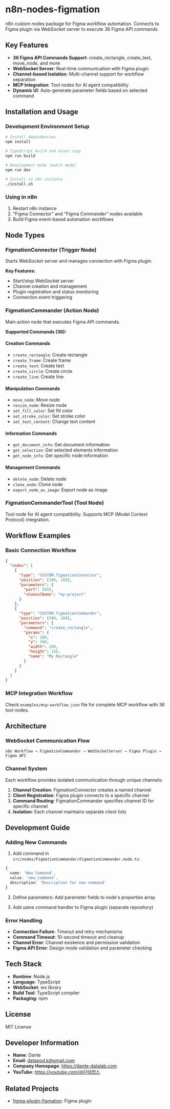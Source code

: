 # n8n-nodes-figmation

n8n custom nodes package for Figma workflow automation. Connects to Figma plugin via WebSocket server to execute 36 Figma API commands.

## Key Features

- **36 Figma API Commands Support**: create_rectangle, create_text, move_node, and more
- **WebSocket Server**: Real-time communication with Figma plugin
- **Channel-based Isolation**: Multi-channel support for workflow separation
- **MCP Integration**: Tool nodes for AI agent compatibility
- **Dynamic UI**: Auto-generate parameter fields based on selected command

## Installation and Usage

### Development Environment Setup

```bash
# Install dependencies
npm install

# TypeScript build and asset copy
npm run build

# Development mode (watch mode)
npm run dev

# Install to n8n instance
./install.sh
```

### Using in n8n

1. Restart n8n instance
2. "Figma Connector" and "Figma Commander" nodes available
3. Build Figma event-based automation workflows

## Node Types

### FigmationConnector (Trigger Node)

Starts WebSocket server and manages connection with Figma plugin.

**Key Features:**
- Start/stop WebSocket server
- Channel creation and management
- Plugin registration and status monitoring
- Connection event triggering

### FigmationCommander (Action Node)

Main action node that executes Figma API commands.

**Supported Commands (36):**

#### Creation Commands
- `create_rectangle`: Create rectangle
- `create_frame`: Create frame
- `create_text`: Create text
- `create_circle`: Create circle
- `create_line`: Create line

#### Manipulation Commands
- `move_node`: Move node
- `resize_node`: Resize node
- `set_fill_color`: Set fill color
- `set_stroke_color`: Set stroke color
- `set_text_content`: Change text content

#### Information Commands
- `get_document_info`: Get document information
- `get_selection`: Get selected elements information
- `get_node_info`: Get specific node information

#### Management Commands
- `delete_node`: Delete node
- `clone_node`: Clone node
- `export_node_as_image`: Export node as image

### FigmationCommanderTool (Tool Node)

Tool node for AI agent compatibility. Supports MCP (Model Context Protocol) integration.

## Workflow Examples

### Basic Connection Workflow

```json
{
  "nodes": [
    {
      "type": "CUSTOM.figmationConnector",
      "position": [100, 100],
      "parameters": {
        "port": 3055,
        "channelName": "my-project"
      }
    },
    {
      "type": "CUSTOM.figmationCommander",
      "position": [300, 100],
      "parameters": {
        "command": "create_rectangle",
        "params": {
          "x": 100,
          "y": 100,
          "width": 200,
          "height": 150,
          "name": "My Rectangle"
        }
      }
    }
  ]
}
```

### MCP Integration Workflow

Check `examples/mcp-workflow.json` file for complete MCP workflow with 36 tool nodes.

## Architecture

### WebSocket Communication Flow

```
n8n Workflow → FigmationCommander → WebSocketServer → Figma Plugin → Figma API
```

### Channel System

Each workflow provides isolated communication through unique channels:

1. **Channel Creation**: FigmationConnector creates a named channel
2. **Client Registration**: Figma plugin connects to a specific channel
3. **Command Routing**: FigmationCommander specifies channel ID for specific channel
4. **Isolation**: Each channel maintains separate client lists

## Development Guide

### Adding New Commands

1. Add command in `src/nodes/FigmationCommander/FigmationCommander.node.ts`:
```typescript
{
  name: 'New Command',
  value: 'new_command',
  description: 'Description for new command'
}
```

2. Define parameters: Add parameter fields to node's properties array

3. Add same command handler to Figma plugin (separate repository)

### Error Handling

- **Connection Failure**: Timeout and retry mechanisms
- **Command Timeout**: 10-second timeout and cleanup
- **Channel Error**: Channel existence and permission validation
- **Figma API Error**: Design mode validation and parameter checking

## Tech Stack

- **Runtime**: Node.js
- **Language**: TypeScript
- **WebSocket**: ws library
- **Build Tool**: TypeScript compiler
- **Packaging**: npm

## License

MIT License

## Developer Information

- **Name**: Dante
- **Email**: datapod.k@gmail.com
- **Company Homepage**: https://dante-datalab.com
- **YouTube**: https://youtube.com/@단테랩스

## Related Projects

- [figma-plugin-figmation](https://github.com/dandacompany/figma-plugin-figmation): Figma plugin 